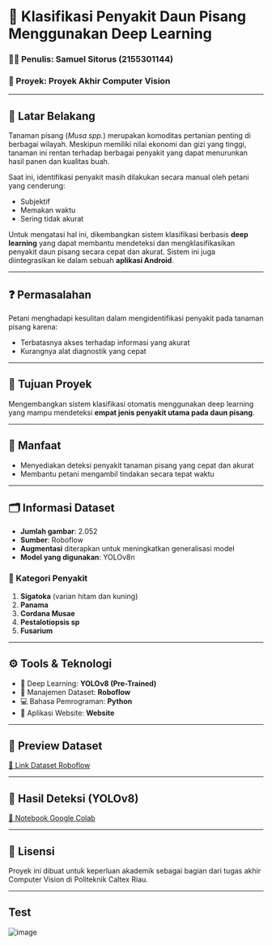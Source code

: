 # 🍌 Klasifikasi Penyakit Daun Pisang Menggunakan Deep Learning

### 👨‍💻 Penulis: Samuel Sitorus (2155301144)  
### 📁 Proyek: Proyek Akhir Computer Vision

---

## 🌿 Latar Belakang

Tanaman pisang (*Musa spp.*) merupakan komoditas pertanian penting di berbagai wilayah. Meskipun memiliki nilai ekonomi dan gizi yang tinggi, tanaman ini rentan terhadap berbagai penyakit yang dapat menurunkan hasil panen dan kualitas buah.

Saat ini, identifikasi penyakit masih dilakukan secara manual oleh petani yang cenderung:

- Subjektif  
- Memakan waktu  
- Sering tidak akurat  

Untuk mengatasi hal ini, dikembangkan sistem klasifikasi berbasis **deep learning** yang dapat membantu mendeteksi dan mengklasifikasikan penyakit daun pisang secara cepat dan akurat. Sistem ini juga diintegrasikan ke dalam sebuah **aplikasi Android**.

---

## ❓ Permasalahan

Petani menghadapi kesulitan dalam mengidentifikasi penyakit pada tanaman pisang karena:

- Terbatasnya akses terhadap informasi yang akurat  
- Kurangnya alat diagnostik yang cepat  

---

## 🎯 Tujuan Proyek

Mengembangkan sistem klasifikasi otomatis menggunakan deep learning yang mampu mendeteksi **empat jenis penyakit utama pada daun pisang**.

---

## 🎁 Manfaat

- Menyediakan deteksi penyakit tanaman pisang yang cepat dan akurat  
- Membantu petani mengambil tindakan secara tepat waktu  

---

## 🗂️ Informasi Dataset

- **Jumlah gambar**: 2.052  
- **Sumber**: Roboflow  
- **Augmentasi** diterapkan untuk meningkatkan generalisasi model  
- **Model yang digunakan**: YOLOv8n  

### 🍃 Kategori Penyakit

1. **Sigatoka** (varian hitam dan kuning)  
2. **Panama**  
3. **Cordana Musae**  
4. **Pestalotiopsis sp**  
5. **Fusarium**  

---

## ⚙️ Tools & Teknologi

- 🧠 Deep Learning: **YOLOv8 (Pre-Trained)**  
- 🧰 Manajemen Dataset: **Roboflow**  
- 💻 Bahasa Pemrograman: **Python**  
- 📱 Aplikasi Website: **Website**  

---

## 📸 Preview Dataset

[🔗 Link Dataset Roboflow](https://universe.roboflow.com/bananalyze/bananalyze/browse?queryText=class%3AFusarium+sort%3Aoldest&pageSize=50&startingIndex=0&browseQuery=true)

---

## 🧪 Hasil Deteksi (YOLOv8)

[🔗 Notebook Google Colab](https://colab.research.google.com/drive/1wF8zlaBfKFcMH2kM72jkHErUiKqgJTiJ?usp=sharing)

---

## 📌 Lisensi

Proyek ini dibuat untuk keperluan akademik sebagai bagian dari tugas akhir Computer Vision di Politeknik Caltex Riau.

---

## Test  
![image](https://github.com/user-attachments/assets/6ba805ce-0c3c-4f33-b1dd-42abf7d53087)
